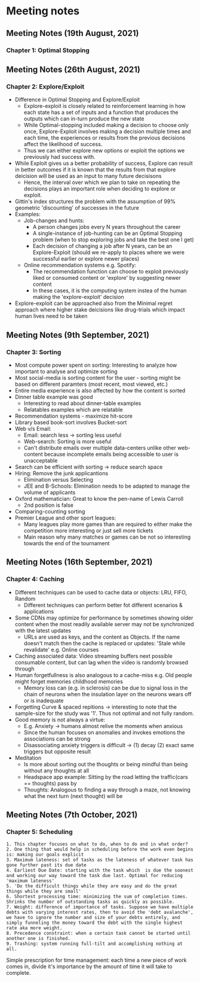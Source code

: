 # Meeting notes

## Meeting Notes (19th August, 2021)
### Chapter 1: Optimal Stopping

## Meeting Notes (26th August, 2021)
### Chapter 2: Explore/Exploit
* Difference in Optimal Stopping and Explore/Exploit
  * Explore-exploit is closely related to reinforcement learning in how each state has a set of inputs and a function that produces the outputs which can in-turn produce the new state
  * While Optimal-stopping included making a decision to choose only once, Explore-Exploit involves making a decision multiple times and each time, the experiences or results from the previous decisions affect the likelihood of success.
  * Thus we can either explore new options or exploit the options we previously had success with.
* While Exploit gives us a better probability of success, Explore can result in better outcomes if it is known that the results from that explore deicision will be used as an input to many future decisisons
  *  Hence, the interval over which we plan to take on repeating the decisions plays an important role when deciding to explore or exploit.
* Gittin's index structures the problem with the assumption of 99% geometric 'discounting' of successes in the future
* Examples:
  * Job-changes and hunts:
    * A person changes jobs every N years throughout the career
    * A single-instance of job-hunting can be an Optimal Stopping problem (when to stop exploring jobs and take the best one I get)
    * Each decision of changing a job after N years, can be an Explore-Exploit (should we re-apply to places where we were successful earlier or explore newer places)
  * Online recommendation systems e.g. Spotify:
    * The recommendation function can choose to exploit previously liked or consumed content or 'explore' by suggesting newer content
    * In these cases, it is the computing system instea of the human making the 'explore-exploit' decision
* Explore-exploit can be approached also from the Minimal regret approach where higher stake deicisions like drug-trials which impact human lives need to be taken

## Meeting Notes (9th September, 2021)
### Chapter 3: Sorting
* Most compute power spent on sorting: Interesting to analyze how important to analyse and optimize sorting
* Most social-media is sorting content for the user - sorting might be based on different paramters (most recent, most viewed, etc.)
* Entire media experience is also affected by how the content is sorted
* Dinner table example was good
    * Interesting to read about dinner-table examples
    * Relatables examples which are relatable
* Recommendation systems - maximize hit-score
* Library based book-sort involves Bucket-sort
* Web v/s Email:
    * Email: search less → sorting less useful
    * Web-search: Sorting is more useful
    * Can't distribute emails over multiple data-centers unlike other web-content because incomplete emails being accessible to user is unacceptable
* Search can be efficient with sorting → reduce search space
* Hiring: Remove the junk applicantions
    * Elimination versus Selecting
    * JEE and B-Schools: Elimination needs to be adapted to manage the volume of applicants
* Oxford mathematician: Great to know the pen-name of Lewis Carroll
    * 2nd position is false
* Comparing-counting sorting
* Premier League and other sport leagues: 
  * Many leagues play more games than are required to either make the competition more interesting or just sell more tickets
  * Main reason why many matches or games can be not so interesting towards the end of the tournament

## Meeting Notes (16th September, 2021)
### Chapter 4: Caching
* Different techniques can be used to cache data or objects: LRU, FIFO, Random
  * Different techniques can perform better fot different scenarios & applications
* Some CDNs may optimize for performance by sometimes showing older content when the most readily available server may not be synchronized with the latest updates
  * URLs are used as keys, and the content as Objects. If the name doesn't match then the cache is replaced or updates: 'Stale while revalidate' e.g. Online courses
* Caching associated data: Video streaming buffers next possible consumable content, but can lag when the video is randomly browsed through
* Human forgetfullness is also analogous to a cache-miss e.g. Old people might forget memories childhood memories
  * Memory loss can (e.g. in sclerosis) can be due to signal loss in the chain of neurons when the insulation layer on the neurons wears off or is inadequate
* Forgetting Curve & spaced repitions -> interesting to note that the sample-size for the study was '1'. Thus not optimal and not fully random.
* Good memory is not always a virtue:
  * E.g. Anxiety -> humans almost relive the moments when anxious
  * Since the human focuses on anomalies and invokes emotions the associations can be strong
  * Disassociating anxiety triggers is difficult -> (1) decay (2) exact same triggers but opposite result
* Meditation
  * Is more about sorting out the thoughts or being mindful than being without any thoughts at all
  * Headspace app example: Sitting by the road letting the traffic(cars == thoughts) pass by
  * Thoughts: Analogous to finding a way through a maze, not knowing what the next turn (next thought) will be

## Meeting Notes (7th October, 2021)
### Chapter 5: Scheduling
	1. This chapter focuses on what to do, when to do and in what order?
	2. One thing that would help in scheduling before the work even begins is: making our goals explicit
	3. Maximum lateness: set of tasks as the lateness of whatever task has gone further past its due date
	4. Earliest Due Date: starting with the task which  is due the soonest and working our way toward the task due last. Optimal for reducing 'maximum lateness'
	5. 'Do the difficult things while they are easy and do the great things while they are small'
	6. Shortest processing time: minimizing the sum of completion times. Shrinks the number of outstanding tasks as quickly as possible.
	7. Weight: difference of importance of tasks. Suppose we have multiple debts with varying interest rates, then to avoid the 'debt avalanche', we have to ignore the number and size of your debts entirely, and simply funneling the money toward the debt with the single highest rate aka more weight.
	8. Precedence constraint: when a certain task cannot be started until another one is finished.
	9. Trashing: system running full-tilt and accomplishing nothing at all.
 
Simple prescription for time management: each time a new piece of work comes in, divide it's importance by the amount of time it will take to complete.

